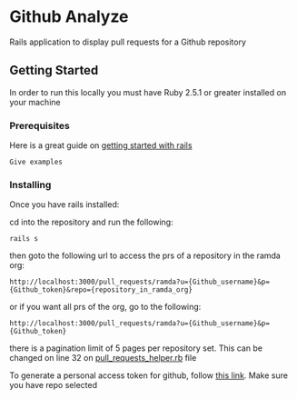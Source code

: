 # Github Analyze

Rails application to display pull requests for a Github repository

## Getting Started

In order to run this locally you must have Ruby 2.5.1 or greater installed on your machine

### Prerequisites

Here is a great guide on [getting started with rails](https://guides.rubyonrails.org/getting_started.html)

```
Give examples
```

### Installing

Once you have rails installed:

cd into the repository and run the following:

```
rails s
```

then goto the following url to access the prs of a repository in the ramda org:

```
http://localhost:3000/pull_requests/ramda?u={Github_username}&p={Github_token}&repo={repository_in_ramda_org}
```

or if you want all prs of the org, go to the following:

```
http://localhost:3000/pull_requests/ramda?u={Github_username}&p={Github_token}
```

there is a pagination limit of 5 pages per repository set. This can be changed on line 32 on [pull_requests_helper.rb](https://github.com/saadmansoor93/github_analyze/blob/master/app/helpers/application_helper.rb) file

To generate a personal access token for github, follow [this link](https://help.github.com/en/articles/creating-a-personal-access-token-for-the-command-line). Make sure you have repo selected
